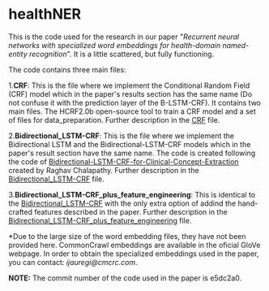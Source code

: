 # healthNER

This is the code used for the research in our paper "_Recurrent neural networks with specialized word embeddings for health-domain named-entity recognition_".
It is a little scattered, but fully functioning.

The code contains three main files:

1.__CRF__: This is the file where we implement the Conditional Random Field (CRF) model which in the paper's results section has the same name (Do not confuse it with the prediction layer of the B-LSTM-CRF). It contains two main files. The HCRF2.0b open-source tool to train a CRF model and a set of files for data_preparation. Further description in the [CRF] file.

2.__Bidirectional_LSTM-CRF__: This is the file where we implement the Bidirectional LSTM and the Bidirectional-LSTM-CRF models which in the paper's result section have the same name. The code is created following the code of [Bidirectional-LSTM-CRF-for-Clinical-Concept-Extraction] created by Raghav Chalapathy. Further description in the [Bidirectional_LSTM-CRF] file.

3.__Bidirectional_LSTM-CRF_plus_feature_engineering__: This is identical to the [Bidirectional_LSTM-CRF] with the only extra option of addind the hand-crafted features described in the paper. Further description in the [Bidirectional_LSTM-CRF_plus_feature_engineering] file.

*Due to the large size of the word embedding files, they have not been provided here. CommonCrawl embeddings are available in the oficial GloVe webpage. In order to obtain the specialized embeddings used in the paper, you can contact: _ijauregi@cmcrc.com_.

__NOTE:__ The commit number of the code used in the paper is e5dc2a0. 


[CRF]: https://github.com/ijauregiCMCRC/healthNER/tree/master/CRF
[Bidirectional-LSTM-CRF-for-Clinical-Concept-Extraction]: https://github.com/raghavchalapathy/Bidirectional-LSTM-CRF-for-Clinical-Concept-Extraction
[Bidirectional_LSTM-CRF]: https://github.com/ijauregiCMCRC/healthNER/tree/master/Bidirectional_LSTM-CRF
[Bidirectional_LSTM-CRF_plus_feature_engineering]: https://github.com/ijauregiCMCRC/healthNER/tree/master/Bidirectional_LSTM-CRF_plus_feature_engineering
